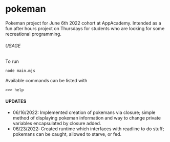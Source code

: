 # pokeman
Pokeman project for June 6th 2022 cohort at AppAcademy. Intended as a fun after hours project on Thursdays for students who are looking for some recreational programming.
###### USAGE
To run
```bash
node main.mjs
```
Available commands can be listed with
``` console
>>> help
```

#### UPDATES
- 06/16/2022: Implemented creation of pokemans via closure; simple method of displaying pokeman information and way to change private variables encapsulated by closure added.
- 06/23/2022: Created runtime which interfaces with readline to do stuff; pokemans can be caught, allowed to starve, or fed.

